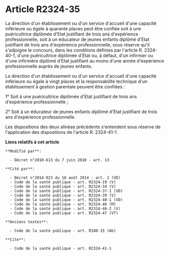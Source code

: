 # Article R2324-35

La direction d'un établissement ou d'un service d'accueil d'une capacité inférieure ou égale à quarante places peut être
confiée soit à une puéricultrice diplômée d'Etat justifiant de trois ans d'expérience professionnelle, soit à un éducateur de
jeunes enfants diplômé d'Etat justifiant de trois ans d'expérience professionnelle, sous réserve qu'il s'adjoigne le
concours, dans les conditions définies par l'article R. 2324-40-1, d'une puéricultrice diplômée d'Etat ou, à défaut, d'un
infirmier ou d'une infirmière diplômé d'Etat justifiant au moins d'une année d'expérience professionnelle auprès de jeunes
enfants. 

La direction d'un établissement ou d'un service d'accueil d'une capacité inférieure ou égale à vingt places et la
responsabilité technique d'un établissement à gestion parentale peuvent être confiées : 

1° Soit à une puéricultrice diplômée d'Etat justifiant de trois ans d'expérience professionnelle ; 

2° Soit à un éducateur de jeunes enfants diplômé d'Etat justifiant de trois ans d'expérience professionnelle. 

Les dispositions des deux alinéas précédents s'entendent sous réserve de l'application des dispositions de l'article R.
2324-41-1.

**Liens relatifs à cet article**

	**Modifié par**:

	  - Décret n°2010-613 du 7 juin 2010 - art. 13

	**Cité par**:

	  - Décret n°2014-923 du 18 août 2014 - art. 2 (VD)
	  - Code de la santé publique - art. R2324-19 (V)
	  - Code de la santé publique - art. R2324-34 (V)
	  - Code de la santé publique - art. R2324-37-1 (VD)
	  - Code de la santé publique - art. R2324-39 (V)
	  - Code de la santé publique - art. R2324-40-1 (VD)
	  - Code de la santé publique - art. R2324-46 (M)
	  - Code de la santé publique - art. R2324-46-2 (V)
	  - Code de la santé publique - art. R2324-47 (VT)

	**Anciens textes**:

	  - Code de la santé publique - art. R180-15 (Ab)

	**Cite**:

	  - Code de la santé publique - art. R2324-41-1
